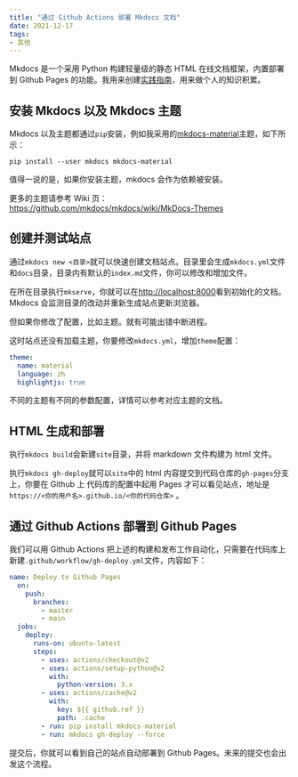```yaml
---
title: "通过 Github Actions 部署 Mkdocs 文档"
date: 2021-12-17
tags:
- 其他
---
```


Mkdocs 是一个采用 Python 构建轻量级的静态 HTML 在线文档框架，内置部署到 Github Pages 的功能。我用来创建[实践指南](/guides/)，用来做个人的知识积累。

## 安装 Mkdocs 以及 Mkdocs 主题

Mkdocs 以及主题都通过`pip`安装，例如我采用的[mkdocs-material](https://squidfunk.github.io/mkdocs-material/)主题，如下所示：

```shell
pip install --user mkdocs mkdocs-material
```

值得一说的是，如果你安装主题，mkdocs 会作为依赖被安装。

更多的主题请参考 Wiki 页：<https://github.com/mkdocs/mkdocs/wiki/MkDocs-Themes>

## 创建并测试站点

通过`mkdocs new <目录>`就可以快速创建文档站点。目录里会生成`mkdocs.yml`文件和`docs`目录，目录内有默认的`index.md`文件，你可以修改和增加文件。

在所在目录执行`mkserve`，你就可以在<http://localhost:8000>看到初始化的文档。Mkdocs 会监测目录的改动并重新生成站点更新浏览器。

但如果你修改了配置，比如主题。就有可能出错中断进程。

这时站点还没有加载主题，你要修改`mkdocs.yml`，增加`theme`配置：

```yaml
theme: 
  name: material
  language: zh
  highlightjs: true
```

不同的主题有不同的参数配置，详情可以参考对应主题的文档。

## HTML 生成和部署

执行`mkdocs build`会新建`site`目录，并将 markdown 文件构建为 html 文件。


执行`mkdocs gh-deploy`就可以`site`中的 html 内容提交到代码仓库的`gh-pages`分支上，你要在 Github 上 代码库的配置中起用 Pages 才可以看见站点，地址是 `https://<你的用户名>.github.io/<你的代码仓库>` 。

## 通过 Github Actions 部署到 Github Pages

我们可以用 Github Actions 把上述的构建和发布工作自动化，只需要在代码库上新建`.github/workflow/gh-deploy.yml`文件，内容如下：

```yaml
name: Deploy to Github Pages
  on:
    push:
      branches:
        - master
        - main
  jobs:
    deploy:
      runs-on: ubuntu-latest
      steps:
        - uses: actions/checkout@v2
        - uses: actions/setup-python@v2
          with:
            python-version: 3.x
        - uses: actions/cache@v2
          with:
            key: ${{ github.ref }}
            path: .cache
        - run: pip install mkdocs-material
        - run: mkdocs gh-deploy --force
```

提交后，你就可以看到自己的站点自动部署到 Github Pages。未来的提交也会出发这个流程。
